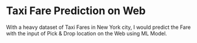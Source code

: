 # Taxi Fare Prediction on Web
With a heavy dataset of Taxi Fares in New York city, I would predict the Fare with the input of Pick & Drop location on the Web using ML Model.

